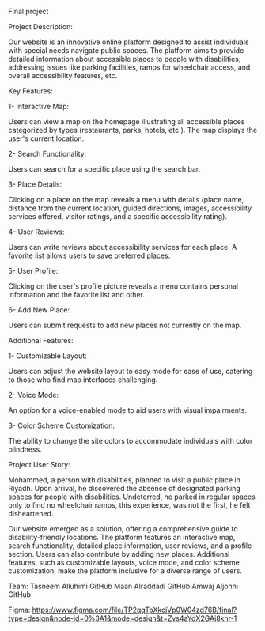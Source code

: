 Final project

Project Description:

Our website is an innovative online platform designed to assist individuals with special needs navigate public spaces. The platform aims to provide detailed information about accessible places to people with disabilities, addressing issues like parking facilities, ramps for wheelchair access, and overall accessibility features, etc.

Key Features:

1- Interactive Map:

Users can view a map on the homepage illustrating all accessible places categorized by types (restaurants, parks, hotels, etc.).
The map displays the user's current location.

2- Search Functionality:

Users can search for a specific place using the search bar.

3- Place Details:

Clicking on a place on the map reveals a menu with details (place name, distance from the current location, guided directions, images, accessibility services offered, visitor ratings, and a specific accessibility rating).

4- User Reviews:

Users can write reviews about accessibility services for each place.
A favorite list allows users to save preferred places.

5- User Profile:

Clicking on the user's profile picture reveals a menu contains personal information and the favorite list and other.

6- Add New Place:

Users can submit requests to add new places not currently on the map.


Additional Features:

1- Customizable Layout:

Users can adjust the website layout to easy mode for ease of use, catering to those who find map interfaces challenging.

2- Voice Mode:

An option for a voice-enabled mode to aid users with visual impairments.

3- Color Scheme Customization:

The ability to change the site colors to accommodate individuals with color blindness.


Project User Story:

Mohammed, a person with disabilities, planned to visit a public place in Riyadh. Upon arrival, he discovered the absence of designated parking spaces for people with disabilities. Undeterred, he parked in regular spaces only to find no wheelchair ramps, this experience, was not the first, he felt disheartened.

Our website emerged as a solution, offering a comprehensive guide to disability-friendly locations. The platform features an interactive map, search functionality, detailed place information, user reviews, and a profile section. Users can also contribute by adding new places. Additional features, such as customizable layouts, voice mode, and color scheme customization, make the platform inclusive for a diverse range of users.


Team:
Tasneem Alluhimi GitHub
Maan Alraddadi GitHub
Amwaj Aljohni GitHub

Figma:
https://www.figma.com/file/TP2qqTpXkcjVp0W04zd76B/final?type=design&node-id=0%3A1&mode=design&t=Zvs4aYdX2GAj8khr-1


